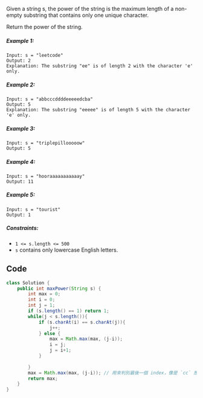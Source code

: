 Given a string s, the power of the string is the maximum length of a non-empty substring that contains only one unique character.

Return the power of the string.

 

##### Example 1:
```
Input: s = "leetcode"
Output: 2
Explanation: The substring "ee" is of length 2 with the character 'e' only.
```
##### Example 2:
```
Input: s = "abbcccddddeeeeedcba"
Output: 5
Explanation: The substring "eeeee" is of length 5 with the character 'e' only.
```
##### Example 3:
```
Input: s = "triplepillooooow"
Output: 5
```
##### Example 4:
```
Input: s = "hooraaaaaaaaaaay"
Output: 11
```
##### Example 5:
```
Input: s = "tourist"
Output: 1
``` 

##### Constraints:

- `1 <= s.length <= 500`
- `s` contains only lowercase English letters.

## Code
```java
class Solution {
    public int maxPower(String s) {
        int max = 0;
        int i = 0;
        int j = 1;
        if (s.length() == 1) return 1;
        while(j < s.length()){
            if (s.charAt(i) == s.charAt(j)){
                j++; 
            } else {
                max = Math.max(max, (j-i));
                i = j;
                j = i+1;
            }
            
        }
        max = Math.max(max, (j-i)); // 用來判別最後一個 index，像是 `cc` 應該要是 3-1(j-i)。
        return max;
    }
}
```
